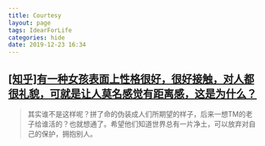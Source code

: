 ```yaml
---
title: Courtesy
layout: page
tags: IdearForLife
categories: hide
date: 2019-12-23 16:34
---
```


## __[\[知乎\]有一种女孩表面上性格很好，很好接触，对人都很礼貌，可就是让人莫名感觉有距离感，这是为什么？](https://www.zhihu.com/question/269874492/answer/359101605)__
> 其实谁不是这样呢？拼了命的伪装成人们所期望的样子，后来一想TM的老子给谁活的？也就想通了。希望他们知道世界总有一片净土，可以放弃对自己的保护，拥抱别人。